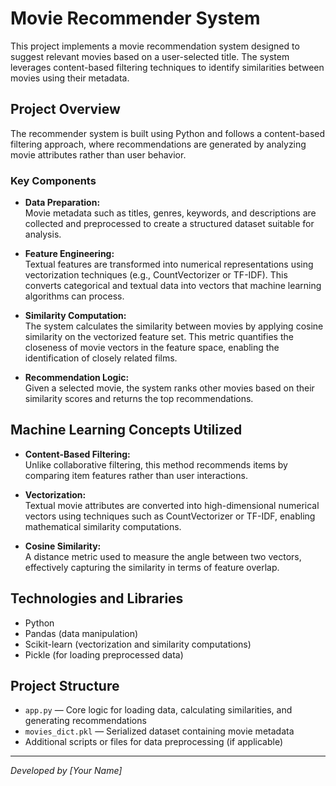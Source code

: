 # Movie Recommender System

This project implements a movie recommendation system designed to suggest relevant movies based on a user-selected title. The system leverages content-based filtering techniques to identify similarities between movies using their metadata.

## Project Overview

The recommender system is built using Python and follows a content-based filtering approach, where recommendations are generated by analyzing movie attributes rather than user behavior.

### Key Components

- **Data Preparation:**  
  Movie metadata such as titles, genres, keywords, and descriptions are collected and preprocessed to create a structured dataset suitable for analysis.

- **Feature Engineering:**  
  Textual features are transformed into numerical representations using vectorization techniques (e.g., CountVectorizer or TF-IDF). This converts categorical and textual data into vectors that machine learning algorithms can process.

- **Similarity Computation:**  
  The system calculates the similarity between movies by applying cosine similarity on the vectorized feature set. This metric quantifies the closeness of movie vectors in the feature space, enabling the identification of closely related films.

- **Recommendation Logic:**  
  Given a selected movie, the system ranks other movies based on their similarity scores and returns the top recommendations.

## Machine Learning Concepts Utilized

- **Content-Based Filtering:**  
  Unlike collaborative filtering, this method recommends items by comparing item features rather than user interactions.

- **Vectorization:**  
  Textual movie attributes are converted into high-dimensional numerical vectors using techniques such as CountVectorizer or TF-IDF, enabling mathematical similarity computations.

- **Cosine Similarity:**  
  A distance metric used to measure the angle between two vectors, effectively capturing the similarity in terms of feature overlap.

## Technologies and Libraries

- Python  
- Pandas (data manipulation)  
- Scikit-learn (vectorization and similarity computations)  
- Pickle (for loading preprocessed data)

## Project Structure

- `app.py` — Core logic for loading data, calculating similarities, and generating recommendations  
- `movies_dict.pkl` — Serialized dataset containing movie metadata  
- Additional scripts or files for data preprocessing (if applicable)

---

*Developed by [Your Name]*  
